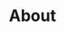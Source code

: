 ---
title: "About"
image: /img/pallets.png
values:
  - heading: "History"
    text: >
      Day Lumber Corporation was incorporated in 1929 by Clarence Day. Clarence operated Day Lumber as a lumber and retail yard. In the mid 1950s, Peck Lumber Company purchased Day Lumber. Peck Lumber was a family business that owned timberlands, sawmills, and a planning mill. With over 90 years of industry experience, we pride ourselves on having the most knowledgeable and stable workforce in the industry.

    imageUrl: "/img/day-truck.jpg"

  - heading: "Customer service is our number one priority!"
    text: >
      Day Lumber's customer base consists of many satisfied and loyal Fortune 500 companies and Dunn & Bradstreet has given Day Lumber the highest financial rating possible.

      Day Lumber's customer base consists of many satisfied and loyal Fortune 500 companies and Dunn & Bradstreet has given Day Lumber the highest financial rating possible.

    imageUrl: "/img/day-truck.jpg"
  - heading: "Technology"
    text: >
     Day Lumber has recently invested in an automated pallet making machine than can make up to 150 pallets an hour.  Day Lumber has also invested in several other pieces of equipment to help optimize our production capabilities.  Between our long tenured and dedicated staff, state of the art machinery, our own trucking fleet, 75,000 + SQF of storage, and a Heat Treat Kiln on site; Day Lumber's price, service, and quality is unmatched.

    imageUrl: "/img/about-2.jpg"
  - heading: "Quality Family Business"
    text: >
      All of our wood products come from the highest quality stock and we purchase both pre-cut hardwood and bulk stock from Canada to the Carolinas. In 1986, John and Deborah Simpson purchased Day Lumber. In 2008, Arthur Grodd became the current owner of the newly named KG Pallet, LLC d/b/a/ Day Lumber Company with his partner Neal Churchill. In 2019, Sam Fortsch and Matt Grodd joined the ownership team to enhance the companies current line of business and bring in a rejuvenated focus on sales and customer service.
    imageUrl: "/img/about-2.jpg"
  - heading: "New Location"
    text: >
      In 2015, Day Lumber Company moved from it's Westfield facility to a new building in Chicopee, MA.  Over the past few years Day Lumber has brought in a new management team, invested in state of the art equipment, and grown their footprint within the wood packaging industry.
    imageUrl: "/img/about-2.jpg"
---
